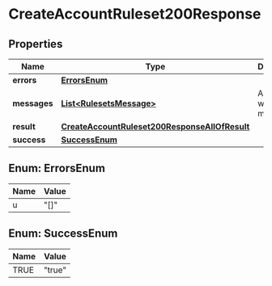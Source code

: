 

# CreateAccountRuleset200Response


## Properties

| Name | Type | Description | Notes |
|------------ | ------------- | ------------- | -------------|
|**errors** | [**ErrorsEnum**](#ErrorsEnum) |  |  |
|**messages** | [**List&lt;RulesetsMessage&gt;**](RulesetsMessage.md) | A list of warning messages. |  |
|**result** | [**CreateAccountRuleset200ResponseAllOfResult**](CreateAccountRuleset200ResponseAllOfResult.md) |  |  |
|**success** | [**SuccessEnum**](#SuccessEnum) |  |  |



## Enum: ErrorsEnum

| Name | Value |
|---- | -----|
| u | &quot;[]&quot; |



## Enum: SuccessEnum

| Name | Value |
|---- | -----|
| TRUE | &quot;true&quot; |



